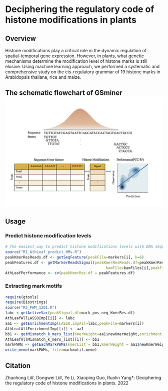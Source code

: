 # Deciphering the regulatory code of histone modifications in plants
## Overview
Histone modifications play a critical role in the dynamic regulation of spatial-temporal gene expression. 
However, in plants, what genetic mechanisms determine the modification level of histone marks is still elusive. 
Using machine learning approach, we performed a systematic and comprehensive study on the cis-regulatory grammar of 19 histone marks in Arabidopsis thaliana, rice and maize.

## The schematic flowchart of GSminer <img src="Rcode/figures/flowchart.png" />





## Usage

### Predict histone modification levels
``` r
# The easiest way to predict histone modifications levels with DNA sequences using our R script:
source("R1_AthLeaf_predict_HMs.R")
peakKmerResReads.df <- getSeqFeature(peakFile=markers[i], k=6)
peakFeatures.df <- getMarkerReadsSignal(peakKmerResReads.df=peakKmerResReads.df,
                                             bamFile=bamFiles[i],peakFile = markers[i])
AthLeafPerformance <- cv(peakKmerRes.df = peakFeatures.df)
```

### Extracting mark motifs

``` r
require(gtools)
require(Biostrings)
source("R5_PWM_1201.R")
labc <-getActiveVar(peakSignal.df=mark_pos_neg_KmerRes.df)
AthLeafAllLASSOImp[[i]] <- labc
aa1 <- getEnrichmentImp(LASSO.impAll=labc,peakFile=markers[i])
AthLeafAllEnrichmentImp[[i]] <- aa1
bb1 <- getMismatch_k_mers_list(KmerWeight=aa1$newKmerWeight,enrichment.imp=aa1$EF1_df)
AthLeafAllMismatch_k_mers_list[[i]] <- bb1
markPWMs <- getEachMarkPWMs(kmerList = bb1,KmerWeight = aa1$newKmerWeight)
write_meme(markPWMs, file=markmotif.meme)
```

## Citation
Zhaohong Li#, Dongwei Li#, Ye Li, Xiaoping Guo, Ruolin Yang*: Deciphering the regulatory code of histone modifications in plants. 2022